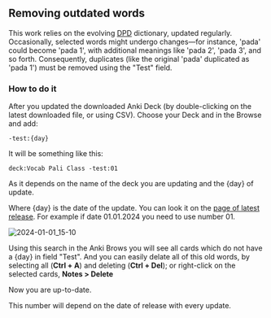 ## Removing outdated words

This work relies on the evolving [DPD](https://digitalpalidictionary.github.io/) dictionary, updated regularly. Occasionally, selected words might undergo changes—for instance, 'pada' could become 'pada 1', with additional meanings like 'pada 2', 'pada 3', and so forth. Consequently, duplicates (like the original 'pada' duplicated as 'pada 1') must be removed using the "Test" field.

### How to do it

After you updated the downloaded Anki Deck (by double-clicking on the latest downloaded file, or using CSV). Choose your Deck and in the Browse and add:

`-test:{day}`

It will be something like this:

`deck:Vocab Pali Class -test:01`

As it depends on the name of the deck you are updating and the {day} of update.

Where {day} is the date of the update. You can look it on the [page of latest release](https://github.com/sasanarakkha/study-tools/releases/latest/). For example if date 01.01.2024 you need to use number 01.

![2024-01-01_15-10](https://github.com/sasanarakkha/study-tools/assets/39419221/7c8aaca3-5db9-48d6-90dc-2ab5e89d47bb)

Using this search in the Anki Brows you will see all cards which do not have a {day} in field "Test". And you can easily delate all of this old words, by selecting all (**Ctrl + A**) and deleting (**Ctrl + Del**); or right-click on the selected cards, **Notes > Delete**

Now you are up-to-date.

This number will depend on the date of release with every update.
